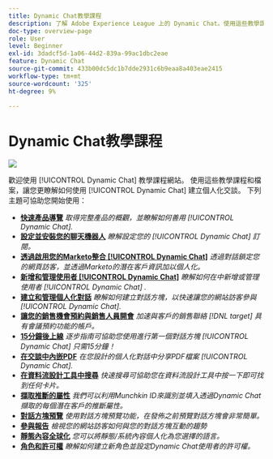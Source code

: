 ```yaml
---
title: Dynamic Chat教學課程
description: 了解 Adobe Experience League 上的 Dynamic Chat。使用這些教學課程與文件來更了解如何使用 Dynamic Chat 建立個人化的對話。
doc-type: overview-page
role: User
level: Beginner
exl-id: 3dadcf5d-1a06-44d2-839a-99ac1dbc2eae
feature: Dynamic Chat
source-git-commit: 433b00dc5dc1b7dde2931c6b9eaa8a403eae2415
workflow-type: tm+mt
source-wordcount: '325'
ht-degree: 9%

---
```


# Dynamic Chat教學課程

![](assets/dynamic-chat-header.png)

歡迎使用 [!UICONTROL Dynamic Chat]  教學課程網站。 使用這些教學課程和檔案，讓您更瞭解如何使用 [!UICONTROL Dynamic Chat]  建立個人化交談。 下列主題可協助您開始使用：

* **[快速產品導覽](product-tour.md)**
  *取得完整產品的概觀，並瞭解如何善用 [!UICONTROL Dynamic Chat].*
* **[設定並安裝您的聊天機器人](setup.md)**
  *瞭解設定您的 [!UICONTROL Dynamic Chat]  訂閱。*
* **[透過啟用您的Marketo整合 [!UICONTROL Dynamic Chat]](marketo-integration.md)**
  *透過對話鎖定您的網頁訪客，並透過Marketo的潛在客戶資訊加以個人化。*
* **[新增和管理使用者 [!UICONTROL Dynamic Chat]](user-management.md)**
  *瞭解如何在中新增或管理使用者 [!UICONTROL Dynamic Chat] .*
* **[建立和管理個人化對話](dialogue-management.md)**
  *瞭解如何建立對話方塊，以快速讓您的網站訪客參與 [!UICONTROL Dynamic Chat].*
* **[讓您的銷售機會預約與銷售人員開會](meeting-booking.md)**
  *加速與客戶的銷售聯絡 [!DNL target] 具有會議預約功能的帳戶。*
* **[15分鐘後上線](go-live-in-15-minutes.md)**
  *逐步指南可協助您使用進行第一個對話方塊 [!UICONTROL Dynamic Chat]  只需15分鐘！*
* **[在交談中內嵌PDF](document-cloud-integration.md)**
  *在您設計的個人化對話中分享PDF檔案 [!UICONTROL Dynamic Chat].*
* **[在資料流設計工具中搜尋](search-in-stream-designer.md)**
  *快速搜尋可協助您在資料流設計工具中按一下即可找到任何卡片。*
* **[擷取推斷的屬性](capture-inferred-attributes.md)**
  *我們可以利用Munchkin ID來識別並填入透過Dynamic Chat擷取的每個潛在客戶的推斷屬性。*
* **[對話方塊預覽](dialogue-preview.md)**
  *使用對話方塊預覽功能，在發佈之前預覽對話方塊會非常簡單。*
* **[參與報告](engagement-report.md)**
  *檢視您的網站訪客如何與您的對話方塊互動的趨勢*
* **[靜態內容全球化](globalization-of-static-content.md)**
  *您可以將靜態/系統內容個人化為您選擇的語言。*
* **[角色和許可權](roles-and-permissions.md)**
  *瞭解如何建立新角色並設定Dynamic Chat使用者的許可權。*
